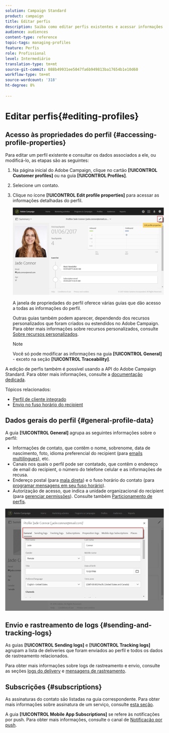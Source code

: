 ```yaml
---
solution: Campaign Standard
product: campaign
title: Editar perfis
description: Saiba como editar perfis existentes e acessar informações de contato, canais preferidos, logs de rastreamento, assinaturas etc.
audience: audiences
content-type: reference
topic-tags: managing-profiles
feature: Perfis
role: Profissional
level: Intermediário
translation-type: tm+mt
source-git-commit: 088b49931ee5047fa6b949813ba17654b1e10d60
workflow-type: tm+mt
source-wordcount: '318'
ht-degree: 8%

---
```



# Editar perfis{#editing-profiles}

## Acesso às propriedades do perfil {#accessing-profile-properties}

Para editar um perfil existente e consultar os dados associados a ele, ou modificá-lo, as etapas são as seguintes:

1. Na página inicial do Adobe Campaign, clique no cartão **[!UICONTROL Customer profiles]** ou na guia **[!UICONTROL Profiles]**.
1. Selecione um contato.
1. Clique no ícone **[!UICONTROL Edit profile properties]** para acessar as informações detalhadas do perfil.

   ![](assets/profile_creation2.png)

   A janela de propriedades do perfil oferece várias guias que dão acesso a todas as informações do perfil.

   Outras guias também podem aparecer, dependendo dos recursos personalizados que foram criados ou estendidos no Adobe Campaign. Para obter mais informações sobre recursos personalizados, consulte [Sobre recursos personalizados](../../developing/using/data-model-concepts.md).

   >[!NOTE]
   >
   >Você só pode modificar as informações na guia **[!UICONTROL General]** - exceto na seção **[!UICONTROL Traceability]**.

A edição de perfis também é possível usando a API do Adobe Campaign Standard. Para obter mais informações, consulte a [documentação dedicada](../../api/using/updating-profiles.md).

Tópicos relacionados:

* [Perfil de cliente integrado](../../audiences/using/integrated-customer-profile.md)
* [Envio no fuso horário do recipient](../../sending/using/sending-messages-at-the-recipient-s-time-zone.md)

## Dados gerais do perfil {#general-profile-data}

A guia **[!UICONTROL General]** agrupa as seguintes informações sobre o perfil:

* Informações de contato, que contêm o nome, sobrenome, data de nascimento, foto, idioma preferencial do recipient (para [emails multilíngues](../../channels/using/creating-a-multilingual-email.md)), etc.
* Canais nos quais o perfil pode ser contatado, que contêm o endereço de email do recipient, o número do telefone celular e as informações de recusa.
* Endereço postal (para [mala direta](../../channels/using/about-direct-mail.md)) e o fuso horário do contato (para [programar mensagens em seu fuso horário](../../sending/using/sending-messages-at-the-recipient-s-time-zone.md)).
* Autorização de acesso, que indica a unidade organizacional do recipient (para [gerenciar permissões](../../administration/using/about-access-management.md)). Consulte também [Particionamento de perfis](../../administration/using/organizational-units.md#partitioning-profiles).

![](assets/profile_creation4.png)

## Envio e rastreamento de logs {#sending-and-tracking-logs}

As guias **[!UICONTROL Sending logs]** e **[!UICONTROL Tracking logs]** agrupam a lista de deliveries que foram enviados ao perfil e todos os dados de rastreamento relacionados.

Para obter mais informações sobre logs de rastreamento e envio, consulte as seções [logs do delivery](../../sending/using/monitoring-a-delivery.md#delivery-logs) e [mensagens de rastreamento](../../sending/using/tracking-messages.md).

## Subscrições {#subscriptions}

As assinaturas do contato são listadas na guia correspondente. Para obter mais informações sobre assinatura de um serviço, consulte [esta seção](../../audiences/using/about-subscriptions.md).

A guia **[!UICONTROL Mobile App Subscriptions]** se refere às notificações por push. Para obter mais informações, consulte o canal de [Notificação por push](../../channels/using/about-push-notifications.md).
